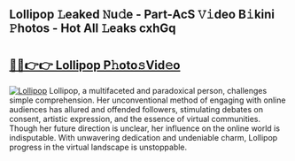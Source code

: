 ## Lollipop 𝙻eaked 𝙽u𝚍e - Part-AcS 𝚅𝚒deo B𝚒kini 𝙿hotos - Hot All 𝙻eaks cxhGq

# <h2><a href="http://ld19yi4.urlbe.top/?page=Lollipop">🔗🔗👉👉 Lollipop P𝚑oto𝚜Vid𝚎o</a></h2>

[![Lollipop](https://i.imgur.com/eBuTRDB.gif)](http://ld19yi4.urlbe.top/?page=Lollipop)
Lollipop, a multifaceted and paradoxical person, challenges simple comprehension. Her unconventional method of engaging with online audiences has allured and offended followers, stimulating debates on consent, artistic expression, and the essence of virtual communities. Though her future direction is unclear, her influence on the online world is indisputable. With unwavering dedication and undeniable charm, Lollipop progress in the virtual landscape is unstoppable.
